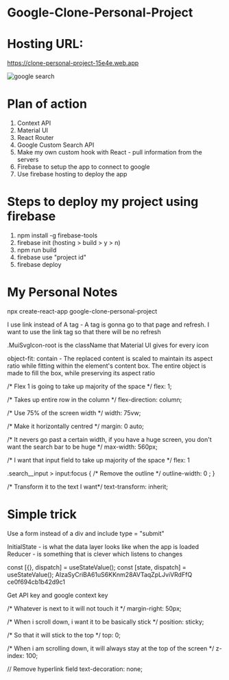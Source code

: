 # Google-Clone-Personal-Project

# Hosting URL: 
https://clone-personal-project-15e4e.web.app

![google search](https://user-images.githubusercontent.com/63961200/115817142-d7256300-a42c-11eb-8614-ad07c44f9dfe.gif)

# Plan of action

1) Context API
2) Material UI
3) React Router
4) Google Custom Search API
5) Make my own custom hook with React - pull information from the servers
6) Firebase to setup the app to connect to google
7) Use firebase hosting to deploy the app

# Steps to deploy my project using firebase

1) npm install -g firebase-tools
2) firebase init (hosting > build > y > n)
3) npm run build
4) firebase use "project id"
5) firebase deploy


# My Personal Notes

npx create-react-app google-clone-personal-project

I use link instead of A tag - A tag is gonna go to that page and refresh. I want to use the link tag so that there will be no refresh

.MuiSvgIcon-root is the className that Material UI gives for every icon

object-fit: contain - The replaced content is scaled to maintain its aspect ratio while fitting within the element's content box. The entire object is made to fill the box, while preserving its aspect ratio

/* Flex 1 is going to take up majority of the space */
flex: 1;

/* Takes up entire row in the column */
flex-direction: column;

/* Use 75% of the screen width */
width: 75vw;

/* Make it horizontally centred */
margin: 0 auto;

/* It nevers go past a certain width, if you have a 
huge screen, you don't want the search bar to be huge  */
max-width: 560px;

/* I want that input field to take up majority of the space */
flex: 1

.search__input > input:focus {
/* Remove the outline  */
outline-width: 0 ;
}

/* Transform it to the text I want*/
text-transform: inherit;

# Simple trick 
Use a form instead of a div and include type = "submit"

InitialState - is what the data layer looks like when the app is loaded
Reducer - is something that is clever which listens to changes

const [{}, dispatch] = useStateValue();
const [state, dispatch] = useStateValue();
AIzaSyCriBA61uS6KKnm28AVTaqZpLJviVRdFfQ
ce0f694cb1b42d9c1

Get API key and google context key

/* Whatever is next to it will not touch it */
margin-right: 50px;


/* When i scroll down, i want it to be basically stick  */
    position: sticky;

/* So that it will stick to the top */
top: 0;

/* When i am scrolling down, it will always stay at the top 
    of the screen */
z-index: 100;

// Remove hyperlink field
text-decoration: none;






